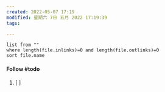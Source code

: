 ```yaml
---
created: 2022-05-07 17:19
modified: 星期六 7日 五月 2022 17:19:39
tags: 

---
```



```dataview
list from ""
where length(file.inlinks)=0 and length(file.outlinks)=0
sort file.name
```



#### Follow #todo 
1. [ ] 